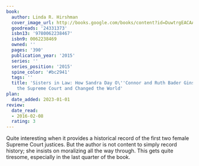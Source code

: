 ```yaml
---
book:
  author: Linda R. Hirshman
  cover_image_url: http://books.google.com/books/content?id=DuwtrgEACAAJ&printsec=frontcover&img=1&zoom=1&source=gbs_api
  goodreads: '24331373'
  isbn13: '9780062238467'
  isbn9: 0062238469
  owned: ''
  pages: '390'
  publication_year: '2015'
  series: ''
  series_position: '2015'
  spine_color: '#bc2941'
  tags: ''
  title: 'Sisters in Law: How Sandra Day O\''Connor and Ruth Bader Ginsburg Went to
    the Supreme Court and Changed the World'
plan:
  date_added: 2023-01-01
review:
  date_read:
  - 2016-02-08
  rating: 3
---
```


Quite interesting when it provides a historical record of the first two female Supreme Court justices. But the author is not content to simply record history; she insists on moralizing all the way through. This gets quite tiresome, especially in the last quarter of the book.
